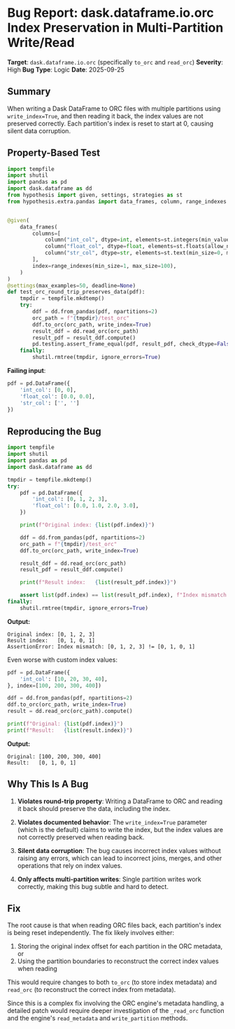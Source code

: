 # Bug Report: dask.dataframe.io.orc Index Preservation in Multi-Partition Write/Read

**Target**: `dask.dataframe.io.orc` (specifically `to_orc` and `read_orc`)
**Severity**: High
**Bug Type**: Logic
**Date**: 2025-09-25

## Summary

When writing a Dask DataFrame to ORC files with multiple partitions using `write_index=True`, and then reading it back, the index values are not preserved correctly. Each partition's index is reset to start at 0, causing silent data corruption.

## Property-Based Test

```python
import tempfile
import shutil
import pandas as pd
import dask.dataframe as dd
from hypothesis import given, settings, strategies as st
from hypothesis.extra.pandas import data_frames, column, range_indexes


@given(
    data_frames(
        columns=[
            column("int_col", dtype=int, elements=st.integers(min_value=-1000, max_value=1000)),
            column("float_col", dtype=float, elements=st.floats(allow_nan=False, allow_infinity=False, min_value=-1e6, max_value=1e6)),
            column("str_col", dtype=str, elements=st.text(min_size=0, max_size=20)),
        ],
        index=range_indexes(min_size=1, max_size=100),
    )
)
@settings(max_examples=50, deadline=None)
def test_orc_round_trip_preserves_data(pdf):
    tmpdir = tempfile.mkdtemp()
    try:
        ddf = dd.from_pandas(pdf, npartitions=2)
        orc_path = f"{tmpdir}/test_orc"
        ddf.to_orc(orc_path, write_index=True)
        result_ddf = dd.read_orc(orc_path)
        result_pdf = result_ddf.compute()
        pd.testing.assert_frame_equal(pdf, result_pdf, check_dtype=False)
    finally:
        shutil.rmtree(tmpdir, ignore_errors=True)
```

**Failing input**:
```python
pdf = pd.DataFrame({
    'int_col': [0, 0],
    'float_col': [0.0, 0.0],
    'str_col': ['', '']
})
```

## Reproducing the Bug

```python
import tempfile
import shutil
import pandas as pd
import dask.dataframe as dd

tmpdir = tempfile.mkdtemp()
try:
    pdf = pd.DataFrame({
        'int_col': [0, 1, 2, 3],
        'float_col': [0.0, 1.0, 2.0, 3.0],
    })

    print(f"Original index: {list(pdf.index)}")

    ddf = dd.from_pandas(pdf, npartitions=2)
    orc_path = f"{tmpdir}/test_orc"
    ddf.to_orc(orc_path, write_index=True)

    result_ddf = dd.read_orc(orc_path)
    result_pdf = result_ddf.compute()

    print(f"Result index:   {list(result_pdf.index)}")

    assert list(pdf.index) == list(result_pdf.index), f"Index mismatch: {list(pdf.index)} != {list(result_pdf.index)}"
finally:
    shutil.rmtree(tmpdir, ignore_errors=True)
```

**Output:**
```
Original index: [0, 1, 2, 3]
Result index:   [0, 1, 0, 1]
AssertionError: Index mismatch: [0, 1, 2, 3] != [0, 1, 0, 1]
```

Even worse with custom index values:
```python
pdf = pd.DataFrame({
    'int_col': [10, 20, 30, 40],
}, index=[100, 200, 300, 400])

ddf = dd.from_pandas(pdf, npartitions=2)
ddf.to_orc(orc_path, write_index=True)
result = dd.read_orc(orc_path).compute()

print(f"Original: {list(pdf.index)}")
print(f"Result:   {list(result.index)}")
```

**Output:**
```
Original: [100, 200, 300, 400]
Result:   [0, 1, 0, 1]
```

## Why This Is A Bug

1. **Violates round-trip property**: Writing a DataFrame to ORC and reading it back should preserve the data, including the index.

2. **Violates documented behavior**: The `write_index=True` parameter (which is the default) claims to write the index, but the index values are not correctly preserved when reading back.

3. **Silent data corruption**: The bug causes incorrect index values without raising any errors, which can lead to incorrect joins, merges, and other operations that rely on index values.

4. **Only affects multi-partition writes**: Single partition writes work correctly, making this bug subtle and hard to detect.

## Fix

The root cause is that when reading ORC files back, each partition's index is being reset independently. The fix likely involves either:

1. Storing the original index offset for each partition in the ORC metadata, or
2. Using the partition boundaries to reconstruct the correct index values when reading

This would require changes to both `to_orc` (to store index metadata) and `read_orc` (to reconstruct the correct index from metadata).

Since this is a complex fix involving the ORC engine's metadata handling, a detailed patch would require deeper investigation of the `_read_orc` function and the engine's `read_metadata` and `write_partition` methods.